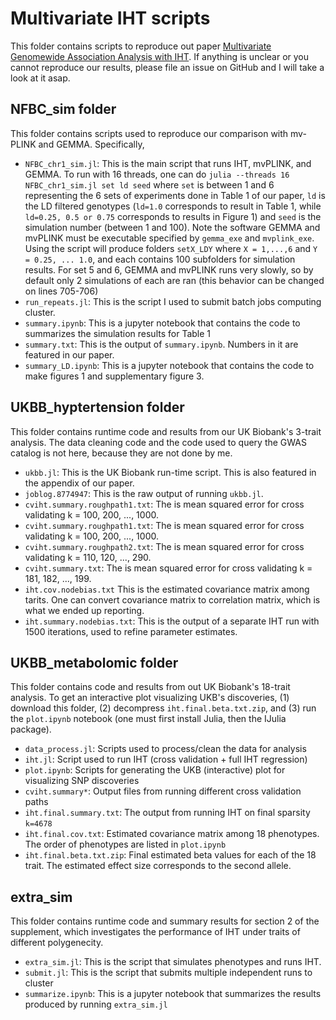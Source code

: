 # Multivariate IHT scripts

This folder contains scripts to reproduce out paper [Multivariate Genomewide Association Analysis with IHT](https://www.biorxiv.org/content/10.1101/2021.08.04.455145v2). If anything is unclear or you cannot reproduce our results, please file an issue on GitHub and I will take a look at it asap.

## NFBC_sim folder

This folder contains scripts used to reproduce our comparison with mv-PLINK and GEMMA. Specifically,
+ `NFBC_chr1_sim.jl`: This is the main script that runs IHT, mvPLINK, and GEMMA. To run with 16 threads, one can do `julia --threads 16 NFBC_chr1_sim.jl set ld seed` where `set` is between 1 and 6 representing the 6 sets of experiments done in Table 1 of our paper, `ld` is the LD filtered genotypes (`ld=1.0` corresponds to result in Table 1, while `ld=0.25, 0.5 or 0.75` corresponds to results in Figure 1) and `seed` is the simulation number (between 1 and 100). Note the software GEMMA and mvPLINK must be executable specified by `gemma_exe` and `mvplink_exe`. Using the script will produce folders `setX_LDY` where `X = 1,...,6` and `Y = 0.25, ... 1.0`, and each contains 100 subfolders for simulation results. For set 5 and 6, GEMMA and mvPLINK runs very slowly, so by default only 2 simulations of each are ran (this behavior can be changed on lines 705-706)
+ `run_repeats.jl`: This is the script I used to submit batch jobs computing cluster.
+ `summary.ipynb`: This is a jupyter notebook that contains the code to summarizes the simulation results for Table 1
+ `summary.txt`: This is the output of `summary.ipynb`. Numbers in it are featured in our paper. 
+ `summary_LD.ipynb`: This is a jupyter notebook that contains the code to make figures 1 and supplementary figure 3. 

## UKBB_hyptertension folder

This folder contains runtime code and results from our UK Biobank's 3-trait analysis. The data cleaning code and the code used to query the GWAS catalog is not here, because they are not done by me.
+ `ukbb.jl`: This is the UK Biobank run-time script. This is also featured in the appendix of our paper.
+ `joblog.8774947`: This is the raw output of running `ukbb.jl`. 
+ `cviht.summary.roughpath1.txt`: The is mean squared error for cross validating k = 100, 200, ..., 1000.
+ `cviht.summary.roughpath1.txt`: The is mean squared error for cross validating k = 100, 200, ..., 1000.
+ `cviht.summary.roughpath2.txt`: The is mean squared error for cross validating k = 110, 120, ..., 290. 
+ `cviht.summary.txt`: The is mean squared error for cross validating k = 181, 182, ..., 199.
+ `iht.cov.nodebias.txt` This is the estimated covariance matrix among tarits. One can convert covariance matrix to correlation matrix, which is what we ended up reporting. 
+ `iht.summary.nodebias.txt`: This is the output of a separate IHT run with 1500 iterations, used to refine parameter estimates.

## UKBB_metabolomic folder

This folder contains code and results from out UK Biobank's 18-trait analysis. To get an interactive plot visualizing UKB's discoveries, (1) download this folder, (2) decompress `iht.final.beta.txt.zip`, and (3) run the `plot.ipynb` notebook (one must first install Julia, then the IJulia package). 

+ `data_process.jl`: Scripts used to process/clean the data for analysis
+ `iht.jl`: Script used to run IHT (cross validation + full IHT regression)
+ `plot.ipynb`: Scripts for generating the UKB (interactive) plot for visualizing SNP discoveries
+ `cviht.summary*`: Output files from running different cross validation paths
+ `iht.final.summary.txt`: The output from running IHT on final sparsity `k=4678`
+ `iht.final.cov.txt`: Estimated covariance matrix among 18 phenotypes. The order of phenotypes are listed in `plot.ipynb`
+ `iht.final.beta.txt.zip`: Final estimated beta values for each of the 18 trait. The estimated effect size corresponds to the second allele. 

## extra_sim

This folder contains runtime code and summary results for section 2 of the supplement, which investigates the performance of IHT under traits of different polygenecity.
+ `extra_sim.jl`: This is the script that simulates phenotypes and runs IHT. 
+ `submit.jl`: This is the script that submits multiple independent runs to cluster
+ `summarize.ipynb`: This is a jupyter notebook that summarizes the results produced by running `extra_sim.jl`
